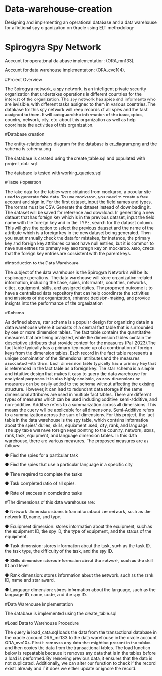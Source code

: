 # Data-warehouse-creation
Designing and implementing an operational database and a data warehouse for a fictional spy organization on Oracle using ELT methodology

# Spirogyra Spy Network 

Account for operational database implementation:  (ORA_mn133).

Account for data warehouse implementation: (ORA_cvc104).



#Project Overview 

The Spirogyra network, a spy network, is an intelligent private security organization that undertakes operations in different countries for the interest of the organization. The spy network has spies and informants who are invisible, with different tasks assigned to them in various countries. The database for this spy network will keep records of all spies and the task assigned to them. It will safeguard the information of the base, spies, country, network, city, etc. about this organization as well as help coordinate the activities of this organization.

#Database creation

The entity-relationships diagram for the database is er_diagram.png and the schema is schema.png

The database is created using the create_table.sql and populated with project_data.sql

The database is tested with working_queries.sql

#Table Population

The fake data for the tables were obtained from mockaroo, a popular site used to generate fake data. To use mockaroo, you need to create a free account and sign in. For the first dataset, input the field names and types. The format must be CSV. Generate the dataset instead of downloading it. The dataset will be saved for reference and download. In generating a new dataset that has foreign key which is in the previous dataset, input the field name with the foreign key and in the TYPE, search for the dataset column. This will give the option to select the previous dataset and the name of the attribute which is a foreign key in the new dataset being generated. Then you must manually check the data for mistakes, for instance, the primary key and foreign key attributes cannot have null entries, but it is common to have null entries for primary key and foreign key on mockaroo. Also, check that the foreign key entries are consistent with the parent keys.

#Introduction to the Data Warehouse

The subject of the data warehouse is the Spirogyra Network’s will be its espionage operations. The data warehouse will store organization-related information, including the base, spies, informants, countries, networks, cities, equipment, skills, and assigned duties. The proposed outcome is to have a centralized data repository that can help coordinate the activities and missions of the organization, enhance decision-making, and provide insights into the performance of the organization.



#Schema

As defined above, star schema is a popular design for organizing data in a data warehouse where it consists of a central fact table that is surrounded by one or more dimension tables. The fact table contains the quantitative measures that are being analyzed, while the dimension tables contain the descriptive attributes that provide context for the measures  (Pal, 2023).The fact table typically has a primary key made up of a combination of foreign keys from the dimension tables. Each record in the fact table represents a unique combination of the dimensional attributes and the measures associated with them. Each dimension table typically has a primary key that is referenced in the fact table as a foreign key. The star schema is a simple and intuitive design that makes it easy to query the data warehouse for analytical purposes. It is also highly scalable, as new dimensions or measures can be easily added to the schema without affecting the existing structure. However, it can lead to redundant data storage if the same dimensional attributes are used in multiple fact tables.
There are different types of measures which can be used including additive, semi-additive, and non-additive. Additive refers to a summarization across all dimensions. This means the query will be applicable for all dimensions. Semi-Additive refers to a summarization across the sum of dimensions.
For this project, the fact table in the data warehouse is the spy table, which contains information about the spies' duties, skills, equipment used, city, rank, and language. The spy table will have foreign keys pointing to the country, network, skills, rank, task, equipment, and language dimension tables.
In this data warehouse, there are various measures. The proposed measures are as follows:

●	Find the spies for a particular task

●	Find the spies that use a particular language in a specific city.

●	Time required to complete the tasks

●	 Task completed ratio of all spies.

●	Rate of success in completing tasks


#The dimensions of this data warehouse are:

●	Network dimension: stores information about the network, such as the network ID, name, and type.

●	Equipment dimension: stores information about the equipment, such as the equipment ID, the spy ID, the type of equipment, and the status of the equipment.

●	Task dimension: stores information about the task, such as the task ID, the task type,  the difficulty of the task, and the spy ID.

●	Skills dimension: stores information about the network, such as the skill ID and level.

●	Rank dimension: stores information about the network, such as the rank ID, name and star award.

●	Language dimension: stores information about the language, such as the language ID, name, code, and the spy ID.


#Data Warehouse Implementation

The database is implemented using the create_table.sql


#Load Data to Warehouse Procedure 

The query in load_data.sql loads the data from the transactional database in the oracle account ORA_mn133 to the data warehouse in the oracle account ORA_cvc104. First it removes any data that might be present in the tables and then copies the data from the transactional tables. The load function below is repeatable because it removes any data that is in the tables before a load is performed. By removing previous data, it ensures that the data is not duplicated. Additionally, we can alter our function to check if the record exists already and if it does we either update or ignore the record.





